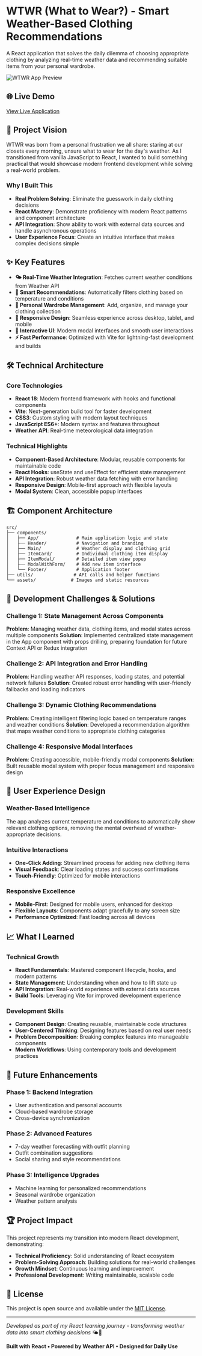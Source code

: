# WTWR (What to Wear?) - Smart Weather-Based Clothing Recommendations

A React application that solves the daily dilemma of choosing appropriate clothing by analyzing real-time weather data and recommending suitable items from your personal wardrobe.

![WTWR App Preview](src/assets/wtwrsnip.PNG)

## 🌐 Live Demo
[View Live Application](https://huntermelrose.dev/wtwr)

## 🎯 Project Vision

WTWR was born from a personal frustration we all share: staring at our closets every morning, unsure what to wear for the day's weather. As I transitioned from vanilla JavaScript to React, I wanted to build something practical that would showcase modern frontend development while solving a real-world problem.

### Why I Built This
- **Real Problem Solving**: Eliminate the guesswork in daily clothing decisions
- **React Mastery**: Demonstrate proficiency with modern React patterns and component architecture
- **API Integration**: Show ability to work with external data sources and handle asynchronous operations
- **User Experience Focus**: Create an intuitive interface that makes complex decisions simple

## ✨ Key Features

- **🌤️ Real-Time Weather Integration**: Fetches current weather conditions from Weather API
- **🧥 Smart Recommendations**: Automatically filters clothing based on temperature and conditions
- **👕 Personal Wardrobe Management**: Add, organize, and manage your clothing collection
- **📱 Responsive Design**: Seamless experience across desktop, tablet, and mobile
- **🎨 Interactive UI**: Modern modal interfaces and smooth user interactions
- **⚡ Fast Performance**: Optimized with Vite for lightning-fast development and builds

## 🛠️ Technical Architecture

### Core Technologies
- **React 18**: Modern frontend framework with hooks and functional components
- **Vite**: Next-generation build tool for faster development
- **CSS3**: Custom styling with modern layout techniques
- **JavaScript ES6+**: Modern syntax and features throughout
- **Weather API**: Real-time meteorological data integration

### Technical Highlights
- **Component-Based Architecture**: Modular, reusable components for maintainable code
- **React Hooks**: useState and useEffect for efficient state management
- **API Integration**: Robust weather data fetching with error handling
- **Responsive Design**: Mobile-first approach with flexible layouts
- **Modal System**: Clean, accessible popup interfaces

## 🏗️ Component Architecture

```
src/
├── components/
│   ├── App/              # Main application logic and state
│   ├── Header/           # Navigation and branding
│   ├── Main/             # Weather display and clothing grid
│   ├── ItemCard/         # Individual clothing item display
│   ├── ItemModal/        # Detailed item view popup
│   ├── ModalWithForm/    # Add new item interface
│   └── Footer/           # Application footer
├── utils/               # API calls and helper functions
└── assets/             # Images and static resources
```



## 🔧 Development Challenges & Solutions

### Challenge 1: State Management Across Components
**Problem**: Managing weather data, clothing items, and modal states across multiple components
**Solution**: Implemented centralized state management in the App component with props drilling, preparing foundation for future Context API or Redux integration

### Challenge 2: API Integration and Error Handling
**Problem**: Handling weather API responses, loading states, and potential network failures
**Solution**: Created robust error handling with user-friendly fallbacks and loading indicators

### Challenge 3: Dynamic Clothing Recommendations
**Problem**: Creating intelligent filtering logic based on temperature ranges and weather conditions
**Solution**: Developed a recommendation algorithm that maps weather conditions to appropriate clothing categories

### Challenge 4: Responsive Modal Interfaces
**Problem**: Creating accessible, mobile-friendly modal components
**Solution**: Built reusable modal system with proper focus management and responsive design

## 📱 User Experience Design

### Weather-Based Intelligence
The app analyzes current temperature and conditions to automatically show relevant clothing options, removing the mental overhead of weather-appropriate decisions.

### Intuitive Interactions
- **One-Click Adding**: Streamlined process for adding new clothing items
- **Visual Feedback**: Clear loading states and success confirmations
- **Touch-Friendly**: Optimized for mobile interactions

### Responsive Excellence
- **Mobile-First**: Designed for mobile users, enhanced for desktop
- **Flexible Layouts**: Components adapt gracefully to any screen size
- **Performance Optimized**: Fast loading across all devices

## 📈 What I Learned

### Technical Growth
- **React Fundamentals**: Mastered component lifecycle, hooks, and modern patterns
- **State Management**: Understanding when and how to lift state up
- **API Integration**: Real-world experience with external data sources
- **Build Tools**: Leveraging Vite for improved development experience

### Development Skills
- **Component Design**: Creating reusable, maintainable code structures
- **User-Centered Thinking**: Designing features based on real user needs
- **Problem Decomposition**: Breaking complex features into manageable components
- **Modern Workflows**: Using contemporary tools and development practices

## 🔮 Future Enhancements

### Phase 1: Backend Integration
- User authentication and personal accounts
- Cloud-based wardrobe storage
- Cross-device synchronization

### Phase 2: Advanced Features
- 7-day weather forecasting with outfit planning
- Outfit combination suggestions
- Social sharing and style recommendations

### Phase 3: Intelligence Upgrades
- Machine learning for personalized recommendations
- Seasonal wardrobe organization
- Weather pattern analysis

## 🏆 Project Impact

This project represents my transition into modern React development, demonstrating:
- **Technical Proficiency**: Solid understanding of React ecosystem
- **Problem-Solving Approach**: Building solutions for real-world challenges
- **Growth Mindset**: Continuous learning and improvement
- **Professional Development**: Writing maintainable, scalable code



## 📄 License

This project is open source and available under the [MIT License](LICENSE).

---

*Developed as part of my React learning journey - transforming weather data into smart clothing decisions* 🌤️👕

**Built with React • Powered by Weather API • Designed for Daily Use**
